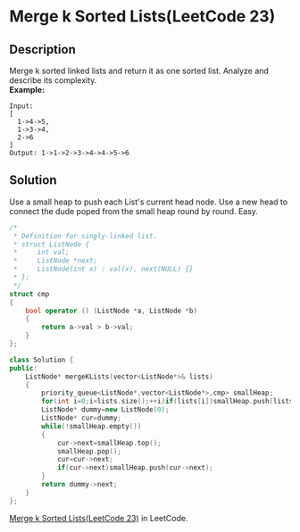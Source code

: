 # Merge k Sorted Lists(LeetCode 23)  
## Description
Merge k sorted linked lists and return it as one sorted list. Analyze and describe its complexity.   
__Example:__  
```
Input:
[
  1->4->5,
  1->3->4,
  2->6
]
Output: 1->1->2->3->4->4->5->6
```
## Solution
Use a small heap to push each List's current head node. Use a new head to connect the dude poped from the small heap round by round. Easy.
```cpp
/*
 * Definition for singly-linked list.
 * struct ListNode {
 *     int val;
 *     ListNode *next;
 *     ListNode(int x) : val(x), next(NULL) {}
 * };
 */
struct cmp 
{
    bool operator () (ListNode *a, ListNode *b) 
    {
        return a->val > b->val;
    }
};

class Solution {
public:
    ListNode* mergeKLists(vector<ListNode*>& lists) 
    {
        priority_queue<ListNode*,vector<ListNode*>,cmp> smallHeap;
        for(int i=0;i<lists.size();++i)if(lists[i])smallHeap.push(lists[i]);
        ListNode* dummy=new ListNode(0);
        ListNode* cur=dummy;
        while(!smallHeap.empty())
        {
            cur->next=smallHeap.top();
            smallHeap.pop();
            cur=cur->next;
            if(cur->next)smallHeap.push(cur->next);
        }
        return dummy->next;
    }
};
```
[Merge k Sorted Lists(LeetCode 23)](https://leetcode.com/problems/merge-k-sorted-lists/) in LeetCode.